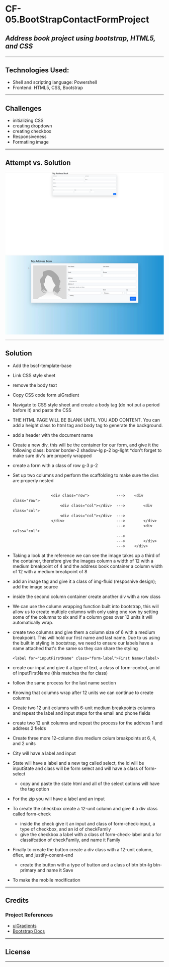 # CF-05.BootStrapContactFormProject

## *Address book project using bootstrap, HTML5, and CSS*<hr>

## Technologies Used:
- Shell and scripting language: Powershell
- Frontend: HTML5, CSS, Bootstrap
<hr>

## Challenges
- initializing CSS
- creating dropdown
- creating checkbox
- Responsiveness
- Formatiing image
<hr>

## Attempt vs. Solution
![Attempt](img/Attempt.png)
![Solution](img/Solution.png)<hr>

## Solution

- Add the bscf-template-base
- Link CSS style sheet
- remove the body text
- Copy CSS code form uiGradient
- Navigate to CSS style sheet and create a body tag (do not put a period before it) and paste the CSS
- THE HTML PAGE WILL BE BLANK UNTIL YOU ADD CONTENT. You can add a height class to html tag and body tag to generate the background.
- add a header with the document name
- Create a new div, this will be the container for our form, and give it the following class: border border-2 shadow-lg p-2 bg-light *don't forget to make sure div's are properly wrapped
- create a form with a class of row g-3 p-2
- Set up two columns and perform the scaffolding to make sure the divs are properly nested
  ```
  
                   <div class="row">            --->    <div class="row">
                       <div class="col"></div>  --->        <div class="col">
                       <div class="col"></div>  --->        
                   </div>                       --->        </div>
                                                --->        <div calss="col">
                                                --->
                                                --->        </div>
                                                --->    </div>                    
  ```


- Taking a look at the reference we can see the image takes up a third of the container, therefore give the images column a width of 12 with a medium breakpoint of 4 and the address book container a column width of 12 with a medium breakpoint of 8
- add an image tag and give it a class of img-fluid (resposnive design); add the image source
- inside the second column container create another div with a row class
- We can use the column wrapping function built into bootstrap, this will allow us to create multiple columns with only using one row by setting some of the columns to six and if a column goes over 12 units it will automatically wrap.
- create two columns and give them a column size of 6 with a medium breakpoint. This will hold our first name and last name. Due to us using the built in styling in bootstrap, we need to ensure our labels have a name attached that's the same so they can share the styling
  ```
  <label for="inputFirstName" class="form-label">First Name</label>
  ```


- create our input and give it a type of text, a class of form-control, an id of inputFirstName (this matches the for class)
- follow the same process for the last name section
- Knowing that columns wrap after 12 units we can continue to create columns
- Create two 12 unit columns with 6-unit medium breakpoints columns and repeat the label and input steps for the email and phone fields
- create two 12 unit columns and repeat the process for the address 1 and address 2 fields
- Create three more 12-column divs medium colum breakpoints at 6, 4, and 2 units
- City will have a label and input
- State will have a label and a new tag called select, the id will be inputState and class will be form select and will have a class of form-select 
  - copy and paste the state html and all of the select options will have the tag option
- For the zip you will have a label and an input
- To create the checkbox create a 12-unit column and give it a div class called form-check
  - inside the check give it an input and class of form-check-input, a type of checkbox, and an id of checkFamily
  - give the checkbox a label with a class of form-check-label and a for classifcation of checkFamily, and name it Family
- Finally to create the button create a div class with a 12-unit column, dflex, and justify-conent-end
  - create the button with a type of button and a class of btn btn-lg btn-primary and name it Save
- To make the mobile modification
<hr>

## Credits
### Project References
  
- <a href="https://uigradients.com/">uiGradients</a>
- <a href="https://github.com/adam-p/markdown-here/wiki/Markdown-Cheatsheet">Bootstrap Docs</a>
  
<hr>

## License
<hr>
